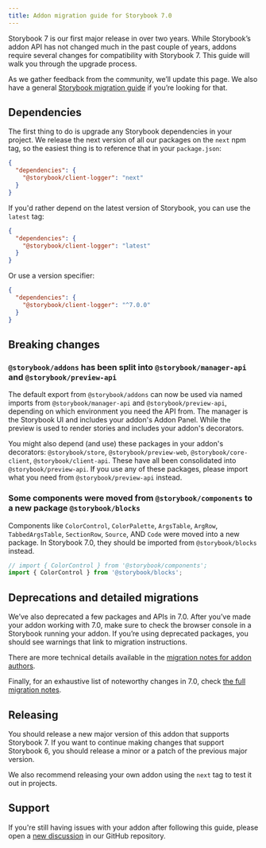 ```yaml
---
title: Addon migration guide for Storybook 7.0
---
```


Storybook 7 is our first major release in over two years. While Storybook’s addon API has not changed much in the past couple of years, addons require several changes for compatibility with Storybook 7. This guide will walk you through the upgrade process.

<Callout variant="info">

As we gather feedback from the community, we’ll update this page. We also have a general [Storybook migration guide](../13-migration-guide.md) if you’re looking for that.

</Callout>

## Dependencies

The first thing to do is upgrade any Storybook dependencies in your project. We release the next version of all our packages on the `next` npm tag, so the easiest thing is to reference that in your `package.json`:

```json
{
  "dependencies": {
    "@storybook/client-logger": "next"
  }
}
```

If you'd rather depend on the latest version of Storybook, you can use the `latest` tag:

```json
{
  "dependencies": {
    "@storybook/client-logger": "latest"
  }
}
```

Or use a version specifier:

```json
{
  "dependencies": {
    "@storybook/client-logger": "^7.0.0"
  }
}
```

## Breaking changes

### `@storybook/addons` has been split into `@storybook/manager-api` and `@storybook/preview-api`

The default export from `@storybook/addons` can now be used via named imports from `@storybook/manager-api` and `@storybook/preview-api`, depending on which environment you need the API from. The manager is the Storybook UI and includes your addon's Addon Panel. While the preview is used to render stories and includes your addon's decorators.

You might also depend (and use) these packages in your addon's decorators: `@storybook/store`, `@storybook/preview-web`, `@storybook/core-client`, `@storybook/client-api`. These have all been consolidated into `@storybook/preview-api`. If you use any of these packages, please import what you need from `@storybook/preview-api` instead.

### Some components were moved from `@storybook/components` to a new package `@storybook/blocks`

Components like `ColorControl`, `ColorPalette`, `ArgsTable`, `ArgRow`, `TabbedArgsTable`, `SectionRow`, `Source`, AND `Code` were moved into a new package. In Storybook 7.0, they should be imported from `@storybook/blocks` instead.

```js
// import { ColorControl } from '@storybook/components';
import { ColorControl } from '@storybook/blocks';
```

## Deprecations and detailed migrations

We’ve also deprecated a few packages and APIs in 7.0. After you’ve made your addon working with 7.0, make sure to check the browser console in a Storybook running your addon. If you’re using deprecated packages, you should see warnings that link to migration instructions.

There are more technical details available in the [migration notes for addon authors](https://github.com/storybookjs/storybook/blob/next/MIGRATION.md#specific-instructions-for-addon-creators).

Finally, for an exhaustive list of noteworthy changes in 7.0, check [the full migration notes](https://github.com/storybookjs/storybook/blob/next/MIGRATION.md#from-version-65x-to-700).

## Releasing

You should release a new major version of this addon that supports Storybook 7. If you want to continue making changes that support Storybook 6, you should release a minor or a patch of the previous major version.

We also recommend releasing your own addon using the `next` tag to test it out in projects.

## Support

If you're still having issues with your addon after following this guide, please open a [new discussion](https://github.com/storybookjs/storybook/discussions/new?category=help) in our GitHub repository.
